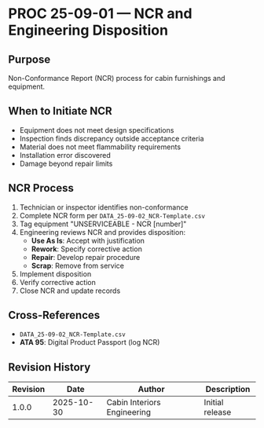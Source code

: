 # PROC 25-09-01 — NCR and Engineering Disposition

## Purpose
Non-Conformance Report (NCR) process for cabin furnishings and equipment.

## When to Initiate NCR
- Equipment does not meet design specifications
- Inspection finds discrepancy outside acceptance criteria
- Material does not meet flammability requirements
- Installation error discovered
- Damage beyond repair limits

## NCR Process
1. Technician or inspector identifies non-conformance
2. Complete NCR form per `DATA_25-09-02_NCR-Template.csv`
3. Tag equipment "UNSERVICEABLE - NCR [number]"
4. Engineering reviews NCR and provides disposition:
   - **Use As Is**: Accept with justification
   - **Rework**: Specify corrective action
   - **Repair**: Develop repair procedure
   - **Scrap**: Remove from service
5. Implement disposition
6. Verify corrective action
7. Close NCR and update records

## Cross-References
- `DATA_25-09-02_NCR-Template.csv`
- **ATA 95**: Digital Product Passport (log NCR)

## Revision History
| Revision | Date       | Author                     | Description     |
|----------|------------|----------------------------|-----------------|
| 1.0.0    | 2025-10-30 | Cabin Interiors Engineering | Initial release |
